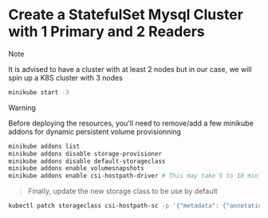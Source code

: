 # Create a StatefulSet Mysql Cluster with 1 Primary and 2 Readers
> [!NOTE] 
> It is advised to have a cluster with at least 2 nodes but in our case, we will spin up a K8S cluster with 3 nodes
```sh
minikube start -3
```
> [!WARNING]
> Before deploying the resources, you'll need to remove/add a few minikube addons for dynamic persistent volume provisionning
```sh
minikube addons list
minikube addons disable storage-provisioner
minikube addons disable default-storageclass
minikube addons enable volumesnapshots
minikube addons enable csi-hostpath-driver # This may take 5 to 10 min
```
> Finally, update the new storage class to be use by default
```sh
kubectl patch storageclass csi-hostpath-sc -p '{"metadata": {"annotations":{"storageclass.kubernetes.io/is-default-class":"true"}}}'
```